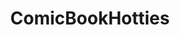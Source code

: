 ---
title: ComicBookHotties
crosslinks:
- cosplaygirls
- TeamAshen
- MadisonGordon
- Comic_Reviews
- geekygirls
- ZettaiRyouikiIRL
- Vampirella
---